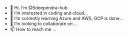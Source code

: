 - 👋 Hi, I’m @5deependra-hub
- 👀 I’m interested in coding and cloud...
- 🌱 I’m currently learning Azure and AWS, GCP is done...
- 💞️ I’m looking to collaborate on ...
- 📫 How to reach me ...

<!---
5deependra-hub/5deependra-hub is a ✨ special ✨ repository because its `README.md` (this file) appears on your GitHub profile.
You can click the Preview link to take a look at your changes.
--->
